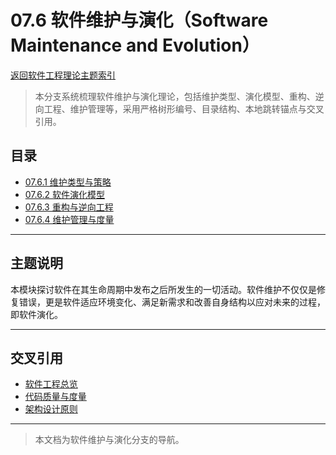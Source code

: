 # 07.6 软件维护与演化（Software Maintenance and Evolution）
[返回软件工程理论主题索引](../README.md)

> 本分支系统梳理软件维护与演化理论，包括维护类型、演化模型、重构、逆向工程、维护管理等，采用严格树形编号、目录结构、本地跳转锚点与交叉引用。

## 目录

- [07.6.1 维护类型与策略](./07.6.1_Maintenance_Types_and_Strategies.md)
- [07.6.2 软件演化模型](./07.6.2_Evolution_Models.md)
- [07.6.3 重构与逆向工程](./07.6.3_Refactoring_and_Reverse_Engineering.md)
- [07.6.4 维护管理与度量](./07.6.4_Maintenance_Management_and_Metrics.md)

---

## 主题说明

本模块探讨软件在其生命周期中发布之后所发生的一切活动。软件维护不仅仅是修复错误，更是软件适应环境变化、满足新需求和改善自身结构以应对未来的过程，即软件演化。

---

## 交叉引用

- [软件工程总览](../README.md)
- [代码质量与度量](../07.5_Software_Quality_and_Testing/07.5.3_Code_Quality_and_Metrics.md)
- [架构设计原则](../07.3_Software_Architecture_and_Design/07.3.1_Architectural_Principles.md)

---

> 本文档为软件维护与演化分支的导航。
